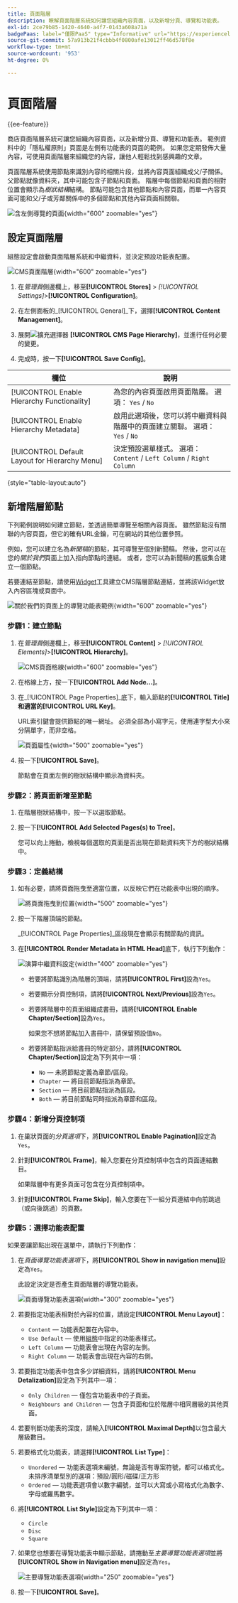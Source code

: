 ```yaml
---
title: 頁面階層
description: 瞭解頁面階層系統如何讓您組織內容頁面，以及新增分頁、導覽和功能表。
exl-id: 2ce79b85-1420-4640-a4f7-0143a608a71a
badgePaas: label="僅限PaaS" type="Informative" url="https://experienceleague.adobe.com/en/docs/commerce/user-guides/product-solutions" tooltip="僅適用於雲端專案(Adobe管理的PaaS基礎結構)和內部部署專案的Adobe Commerce 。"
source-git-commit: 57a913b21f4cbbb4f0800afe13012ff46d578f8e
workflow-type: tm+mt
source-wordcount: '953'
ht-degree: 0%

---
```


# 頁面階層

{{ee-feature}}

商店頁面階層系統可讓您組織內容頁面，以及新增分頁、導覽和功能表。 範例資料中的「隱私權原則」頁面是左側有功能表的頁面的範例。 如果您定期發佈大量內容，可使用頁面階層來組織您的內容，讓他人輕鬆找到感興趣的文章。

頁面階層系統使用節點來識別內容的相關片段，並將內容頁面組織成父/子關係。 父節點就像資料夾，其中可能包含子節點和頁面。 階層中每個節點和頁面的相對位置會顯示為&#x200B;_樹狀結構_&#x200B;結構。 節點可能包含其他節點和內容頁面，而單一內容頁面可能和父/子或芳鄰關係中的多個節點和其他內容頁面相關聯。

![含左側導覽的頁面](./assets/storefront-privacy-policy.png){width="600" zoomable="yes"}

## 設定頁面階層

組態設定會啟動頁面階層系統和中繼資料，並決定預設功能表配置。

![CMS頁面階層](./assets/content-management-cms-page-hierarchy.png){width="600" zoomable="yes"}

1. 在&#x200B;_管理員_&#x200B;側邊欄上，移至&#x200B;**[!UICONTROL Stores]** > _[!UICONTROL Settings]_>**[!UICONTROL Configuration]**。

1. 在左側面板的&#x200B;_[!UICONTROL General]_下，選擇&#x200B;**[!UICONTROL Content Management]**。

1. 展開![擴充選擇器](../assets/icon-display-expand.png) **[!UICONTROL CMS Page Hierarchy]**，並進行任何必要的變更。

1. 完成時，按一下&#x200B;**[!UICONTROL Save Config]**。

| 欄位 | 說明 |
|--- |--- |
| [!UICONTROL Enable Hierarchy Functionality] | 為您的內容頁面啟用頁面階層。 選項： `Yes` / `No` |
| [!UICONTROL Enable Hierarchy Metadata] | 啟用此選項後，您可以將中繼資料與階層中的頁面建立關聯。 選項： `Yes` / `No` |
| [!UICONTROL Default Layout for Hierarchy Menu] | 決定預設選單樣式。 選項： `Content` / `Left Column` / `Right Column` |

{style="table-layout:auto"}

## 新增階層節點

下列範例說明如何建立節點，並透過簡單導覽至相關內容頁面。 雖然節點沒有關聯的內容頁面，但它的確有URL金鑰，可在網站的其他位置參照。

例如，您可以建立名為&#x200B;_新聞稿_&#x200B;的節點，其可導覽至個別新聞稿。 然後，您可以在您的&#x200B;_關於我們_&#x200B;頁面上加入指向節點的連結。 或者，您可以為新聞稿的舊版集合建立一個節點。

若要連結至節點，請使用[Widget](widgets.md)工具建立CMS階層節點連結，並將該Widget放入內容區塊或頁面中。

![關於我們的頁面上的導覽功能表範例](./assets/page-navigation-storefront.png){width="600" zoomable="yes"}

### 步驟1：建立節點

1. 在&#x200B;_管理員_&#x200B;側邊欄上，移至&#x200B;**[!UICONTROL Content]** > _[!UICONTROL Elements]_>**[!UICONTROL Hierarchy]**。

   ![CMS頁面格線](./assets/page-hierarchy-cms-pages.png){width="600" zoomable="yes"}

1. 在格線上方，按一下&#x200B;**[!UICONTROL Add Node...]**。

1. 在&#x200B;_[!UICONTROL Page Properties]_底下，輸入節點的&#x200B;**[!UICONTROL Title]**和適當的&#x200B;**[!UICONTROL URL Key]**。

   URL索引鍵會提供節點的唯一網址。 必須全部為小寫字元，使用連字型大小來分隔單字，而非空格。

   ![頁面屬性](./assets/page-hierarchy-add-node-page-properties.png){width="500" zoomable="yes"}

1. 按一下&#x200B;**[!UICONTROL Save]**。

   節點會在頁面左側的樹狀結構中顯示為資料夾。

### 步驟2：將頁面新增至節點

1. 在階層樹狀結構中，按一下以選取節點。

1. 按一下&#x200B;**[!UICONTROL Add Selected Pages(s) to Tree]**。

   您可以向上捲動，檢視每個選取的頁面是否出現在節點資料夾下方的樹狀結構中。

### 步驟3：定義結構

1. 如有必要，請將頁面拖曳至適當位置，以反映它們在功能表中出現的順序。

   ![將頁面拖曳到位置](./assets/page-hierarchy-drag-to-position.png){width="500" zoomable="yes"}

1. 按一下階層頂端的節點。

   _[!UICONTROL Page Properties]_區段現在會顯示有關節點的資訊。

1. 在&#x200B;**[!UICONTROL Render Metadata in HTML Head]**&#x200B;底下，執行下列動作：

   ![演算中繼資料設定](./assets/page-hierarchy-render-metadata.png){width="400" zoomable="yes"}

   - 若要將節點識別為階層的頂端，請將&#x200B;**[!UICONTROL First]**&#x200B;設為`Yes`。

   - 若要顯示分頁控制項，請將&#x200B;**[!UICONTROL Next/Previous]**&#x200B;設為`Yes`。

   - 若要將階層中的頁面組織成書冊，請將&#x200B;**[!UICONTROL Enable Chapter/Section]**&#x200B;設為`Yes`。

     如果您不想將節點加入書冊中，請保留預設值`No`。

   - 若要將節點指派給書冊的特定部分，請將&#x200B;**[!UICONTROL Chapter/Section]**&#x200B;設定為下列其中一項：

      - `No` — 未將節點定義為章節/區段。
      - `Chapter` — 將目前節點指派為章節。
      - `Section` — 將目前節點指派為區段。
      - `Both` — 將目前節點同時指派為章節和區段。

### 步驟4：新增分頁控制項

1. 在巢狀頁面的&#x200B;_分頁選項_&#x200B;下，將&#x200B;**[!UICONTROL Enable Pagination]**&#x200B;設定為`Yes`。

1. 針對&#x200B;**[!UICONTROL Frame]**，輸入您要在分頁控制項中包含的頁面連結數目。

   如果階層中有更多頁面可包含在分頁控制項中。

1. 針對&#x200B;**[!UICONTROL Frame Skip]**，輸入您要在下一組分頁連結中向前跳過（或向後跳過）的頁數。

### 步驟5：選擇功能表配置

如果要讓節點出現在選單中，請執行下列動作：

1. 在&#x200B;_頁面導覽功能表選項_&#x200B;下，將&#x200B;**[!UICONTROL Show in navigation menu]**&#x200B;設定為`Yes`。

   此設定決定是否產生頁面階層的導覽功能表。

   ![頁面導覽功能表選項](./assets/page-hierarchy-page-navigation-menu-options.png){width="300" zoomable="yes"}

1. 若要指定功能表相對於內容的位置，請設定&#x200B;**[!UICONTROL Menu Layout]**：

   - `Content` — 功能表配置在內容中。
   - `Use Default` — 使用[組態](../configuration-reference/general/content-management.md)中指定的功能表樣式。
   - `Left Column` — 功能表會出現在內容的左側。
   - `Right Column` — 功能表會出現在內容的右側。

1. 若要指定功能表中包含多少詳細資料，請將&#x200B;**[!UICONTROL Menu Detalization]**&#x200B;設定為下列其中一項：

   - `Only Children` — 僅包含功能表中的子頁面。
   - `Neighbours and Children` — 包含子頁面和位於階層中相同層級的其他頁面。

1. 若要判斷功能表的深度，請輸入&#x200B;**[!UICONTROL Maximal Depth]**&#x200B;以包含最大層級數目。

1. 若要格式化功能表，請選擇&#x200B;**[!UICONTROL List Type]**：

   - `Unordered` — 功能表選項未編號，無論是否有專案符號，都可以格式化。 未排序清單型別的選項：預設/圓形/磁碟/正方形
   - `Ordered` — 功能表選項會以數字編號，並可以大寫或小寫格式化為數字、字母或羅馬數字。

1. 將&#x200B;**[!UICONTROL List Style]**&#x200B;設定為下列其中一項：

   - `Circle`
   - `Disc`
   - `Square`

1. 如果您也想要在導覽功能表中顯示節點，請捲動至&#x200B;_主要導覽功能表選項_&#x200B;並將&#x200B;**[!UICONTROL Show in Navigation menu]**&#x200B;設定為`Yes`。

   ![主要導覽功能表選項](./assets/page-hierarchy-main-navigation-menu-options.png){width="250" zoomable="yes"}

1. 按一下&#x200B;**[!UICONTROL Save]**。
